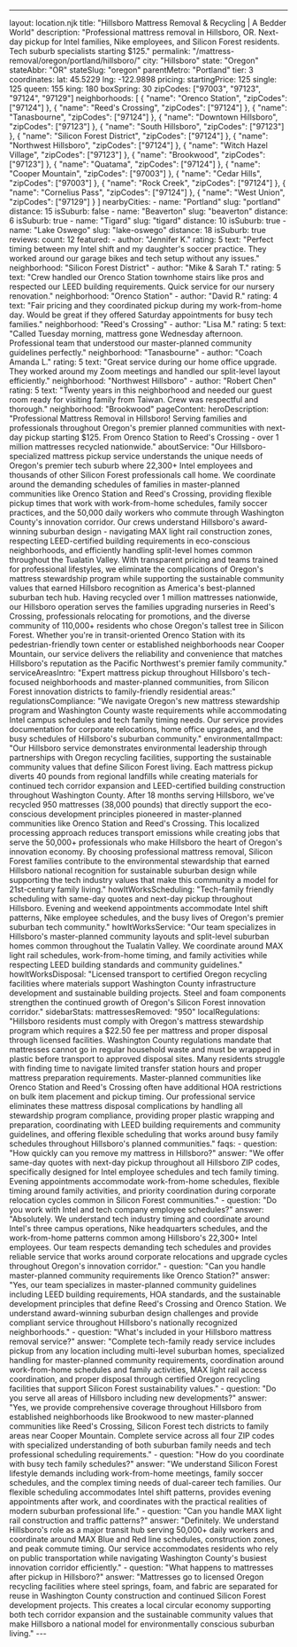 ---
layout: location.njk
title: "Hillsboro Mattress Removal & Recycling | A Bedder World"
description: "Professional mattress removal in Hillsboro, OR. Next-day pickup for Intel families, Nike employees, and Silicon Forest residents. Tech suburb specialists starting $125."
permalink: "/mattress-removal/oregon/portland/hillsboro/"
city: "Hillsboro" state: "Oregon" stateAbbr: "OR" stateSlug: "oregon" parentMetro: "Portland" tier: 3 coordinates: lat: 45.5229 lng: -122.9898 pricing: startingPrice: 125 single: 125 queen: 155 king: 180 boxSpring: 30 zipCodes: ["97003", "97123", "97124", "97129"] neighborhoods: [ { "name": "Orenco Station", "zipCodes": ["97124"] }, { "name": "Reed's Crossing", "zipCodes": ["97124"] }, { "name": "Tanasbourne", "zipCodes": ["97124"] }, { "name": "Downtown Hillsboro", "zipCodes": ["97123"] }, { "name": "South Hillsboro", "zipCodes": ["97123"] }, { "name": "Silicon Forest District", "zipCodes": ["97124"] }, { "name": "Northwest Hillsboro", "zipCodes": ["97124"] }, { "name": "Witch Hazel Village", "zipCodes": ["97123"] }, { "name": "Brookwood", "zipCodes": ["97123"] }, { "name": "Quatama", "zipCodes": ["97124"] }, { "name": "Cooper Mountain", "zipCodes": ["97003"] }, { "name": "Cedar Hills", "zipCodes": ["97003"] }, { "name": "Rock Creek", "zipCodes": ["97124"] }, { "name": "Cornelius Pass", "zipCodes": ["97124"] }, { "name": "West Union", "zipCodes": ["97129"] } ] nearbyCities: - name: "Portland" slug: "portland" distance: 15 isSuburb: false - name: "Beaverton" slug: "beaverton" distance: 6 isSuburb: true - name: "Tigard" slug: "tigard" distance: 10 isSuburb: true - name: "Lake Oswego" slug: "lake-oswego" distance: 18 isSuburb: true reviews: count: 12 featured: - author: "Jennifer K." rating: 5 text: "Perfect timing between my Intel shift and my daughter's soccer practice. They worked around our garage bikes and tech setup without any issues." neighborhood: "Silicon Forest District" - author: "Mike & Sarah T." rating: 5 text: "Crew handled our Orenco Station townhome stairs like pros and respected our LEED building requirements. Quick service for our nursery renovation." neighborhood: "Orenco Station" - author: "David R." rating: 4 text: "Fair pricing and they coordinated pickup during my work-from-home day. Would be great if they offered Saturday appointments for busy tech families." neighborhood: "Reed's Crossing" - author: "Lisa M." rating: 5 text: "Called Tuesday morning, mattress gone Wednesday afternoon. Professional team that understood our master-planned community guidelines perfectly." neighborhood: "Tanasbourne" - author: "Coach Amanda L." rating: 5 text: "Great service during our home office upgrade. They worked around my Zoom meetings and handled our split-level layout efficiently." neighborhood: "Northwest Hillsboro" - author: "Robert Chen" rating: 5 text: "Twenty years in this neighborhood and needed our guest room ready for visiting family from Taiwan. Crew was respectful and thorough." neighborhood: "Brookwood" pageContent: heroDescription: "Professional Mattress Removal in Hillsboro! Serving families and professionals throughout Oregon's premier planned communities with next-day pickup starting $125. From Orenco Station to Reed's Crossing - over 1 million mattresses recycled nationwide." aboutService: "Our Hillsboro-specialized mattress pickup service understands the unique needs of Oregon's premier tech suburb where 22,300+ Intel employees and thousands of other Silicon Forest professionals call home. We coordinate around the demanding schedules of families in master-planned communities like Orenco Station and Reed's Crossing, providing flexible pickup times that work with work-from-home schedules, family soccer practices, and the 50,000 daily workers who commute through Washington County's innovation corridor. Our crews understand Hillsboro's award-winning suburban design - navigating MAX light rail construction zones, respecting LEED-certified building requirements in eco-conscious neighborhoods, and efficiently handling split-level homes common throughout the Tualatin Valley. With transparent pricing and teams trained for professional lifestyles, we eliminate the complications of Oregon's mattress stewardship program while supporting the sustainable community values that earned Hillsboro recognition as America's best-planned suburban tech hub. Having recycled over 1 million mattresses nationwide, our Hillsboro operation serves the families upgrading nurseries in Reed's Crossing, professionals relocating for promotions, and the diverse community of 110,000+ residents who chose Oregon's tallest tree in Silicon Forest. Whether you're in transit-oriented Orenco Station with its pedestrian-friendly town center or established neighborhoods near Cooper Mountain, our service delivers the reliability and convenience that matches Hillsboro's reputation as the Pacific Northwest's premier family community." serviceAreasIntro: "Expert mattress pickup throughout Hillsboro's tech-focused neighborhoods and master-planned communities, from Silicon Forest innovation districts to family-friendly residential areas:" regulationsCompliance: "We navigate Oregon's new mattress stewardship program and Washington County waste requirements while accommodating Intel campus schedules and tech family timing needs. Our service provides documentation for corporate relocations, home office upgrades, and the busy schedules of Hillsboro's suburban community." environmentalImpact: "Our Hillsboro service demonstrates environmental leadership through partnerships with Oregon recycling facilities, supporting the sustainable community values that define Silicon Forest living. Each mattress pickup diverts 40 pounds from regional landfills while creating materials for continued tech corridor expansion and LEED-certified building construction throughout Washington County. After 18 months serving Hillsboro, we've recycled 950 mattresses (38,000 pounds) that directly support the eco-conscious development principles pioneered in master-planned communities like Orenco Station and Reed's Crossing. This localized processing approach reduces transport emissions while creating jobs that serve the 50,000+ professionals who make Hillsboro the heart of Oregon's innovation economy. By choosing professional mattress removal, Silicon Forest families contribute to the environmental stewardship that earned Hillsboro national recognition for sustainable suburban design while supporting the tech industry values that make this community a model for 21st-century family living." howItWorksScheduling: "Tech-family friendly scheduling with same-day quotes and next-day pickup throughout Hillsboro. Evening and weekend appointments accommodate Intel shift patterns, Nike employee schedules, and the busy lives of Oregon's premier suburban tech community." howItWorksService: "Our team specializes in Hillsboro's master-planned community layouts and split-level suburban homes common throughout the Tualatin Valley. We coordinate around MAX light rail schedules, work-from-home timing, and family activities while respecting LEED building standards and community guidelines." howItWorksDisposal: "Licensed transport to certified Oregon recycling facilities where materials support Washington County infrastructure development and sustainable building projects. Steel and foam components strengthen the continued growth of Oregon's Silicon Forest innovation corridor." sidebarStats: mattressesRemoved: "950" localRegulations: "Hillsboro residents must comply with Oregon's mattress stewardship program which requires a $22.50 fee per mattress and proper disposal through licensed facilities. Washington County regulations mandate that mattresses cannot go in regular household waste and must be wrapped in plastic before transport to approved disposal sites. Many residents struggle with finding time to navigate limited transfer station hours and proper mattress preparation requirements. Master-planned communities like Orenco Station and Reed's Crossing often have additional HOA restrictions on bulk item placement and pickup timing. Our professional service eliminates these mattress disposal complications by handling all stewardship program compliance, providing proper plastic wrapping and preparation, coordinating with LEED building requirements and community guidelines, and offering flexible scheduling that works around busy family schedules throughout Hillsboro's planned communities." faqs: - question: "How quickly can you remove my mattress in Hillsboro?" answer: "We offer same-day quotes with next-day pickup throughout all Hillsboro ZIP codes, specifically designed for Intel employee schedules and tech family timing. Evening appointments accommodate work-from-home schedules, flexible timing around family activities, and priority coordination during corporate relocation cycles common in Silicon Forest communities." - question: "Do you work with Intel and tech company employee schedules?" answer: "Absolutely. We understand tech industry timing and coordinate around Intel's three campus operations, Nike headquarters schedules, and the work-from-home patterns common among Hillsboro's 22,300+ Intel employees. Our team respects demanding tech schedules and provides reliable service that works around corporate relocations and upgrade cycles throughout Oregon's innovation corridor." - question: "Can you handle master-planned community requirements like Orenco Station?" answer: "Yes, our team specializes in master-planned community guidelines including LEED building requirements, HOA standards, and the sustainable development principles that define Reed's Crossing and Orenco Station. We understand award-winning suburban design challenges and provide compliant service throughout Hillsboro's nationally recognized neighborhoods." - question: "What's included in your Hillsboro mattress removal service?" answer: "Complete tech-family ready service includes pickup from any location including multi-level suburban homes, specialized handling for master-planned community requirements, coordination around work-from-home schedules and family activities, MAX light rail access coordination, and proper disposal through certified Oregon recycling facilities that support Silicon Forest sustainability values." - question: "Do you serve all areas of Hillsboro including new developments?" answer: "Yes, we provide comprehensive coverage throughout Hillsboro from established neighborhoods like Brookwood to new master-planned communities like Reed's Crossing, Silicon Forest tech districts to family areas near Cooper Mountain. Complete service across all four ZIP codes with specialized understanding of both suburban family needs and tech professional scheduling requirements." - question: "How do you coordinate with busy tech family schedules?" answer: "We understand Silicon Forest lifestyle demands including work-from-home meetings, family soccer schedules, and the complex timing needs of dual-career tech families. Our flexible scheduling accommodates Intel shift patterns, provides evening appointments after work, and coordinates with the practical realities of modern suburban professional life." - question: "Can you handle MAX light rail construction and traffic patterns?" answer: "Definitely. We understand Hillsboro's role as a major transit hub serving 50,000+ daily workers and coordinate around MAX Blue and Red line schedules, construction zones, and peak commute timing. Our service accommodates residents who rely on public transportation while navigating Washington County's busiest innovation corridor efficiently." - question: "What happens to mattresses after pickup in Hillsboro?" answer: "Mattresses go to licensed Oregon recycling facilities where steel springs, foam, and fabric are separated for reuse in Washington County construction and continued Silicon Forest development projects. This creates a local circular economy supporting both tech corridor expansion and the sustainable community values that make Hillsboro a national model for environmentally conscious suburban living." ---